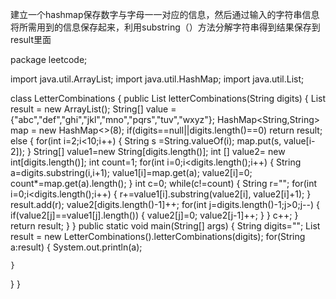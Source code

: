 建立一个hashmap保存数字与字母一一对应的信息，然后通过输入的字符串信息将所需用到的信息保存起来，利用substring（）方法分解字符串得到结果保存到result里面

package leetcode;

import java.util.ArrayList;
import java.util.HashMap;
import java.util.List;

class LetterCombinations {
    public List<String> letterCombinations(String digits) {
    	List<String> result = new ArrayList<String>();
    	String[] value = {"abc","def","ghi","jkl","mno","pqrs","tuv","wxyz"};
    	HashMap<String,String> map = new HashMap<>(8);
    	if(digits==null||digits.length()==0) return result;
    	else {
    	 for(int i=2;i<10;i++) {
    		 String s =String.valueOf(i);
    		 map.put(s, value[i-2]);
    	 }
    	 String[] value1=new String[digits.length()];
    	 int [] value2= new int[digits.length()];
    	 int count=1;
    	 for(int i=0;i<digits.length();i++) {
    		 String a=digits.substring(i,i+1);
    		 value1[i]=map.get(a);
    		 value2[i]=0;
    		 count*=map.get(a).length();
    	 }
    	 int c=0;
    	 while(c!=count) {
    		 String r="";
    		 for(int i=0;i<digits.length();i++) {
    			 r+=value1[i].substring(value2[i], value2[i]+1);
    		 }
    		 result.add(r);
    		 value2[digits.length()-1]++;
    		 for(int j=digits.length()-1;j>0;j--) {
    			 if(value2[j]==value1[j].length()) {
    				 value2[j]=0;
    				 value2[j-1]++;
    			 }
    		 }
    		 c++;
    	 }
		return result;
		}
    }
public static void main(String[] args) {
    	String digits="";
    	List<String> result = new LetterCombinations().letterCombinations(digits);
    	for(String a:result) {
    		System.out.println(a);
    	
    }
}
}